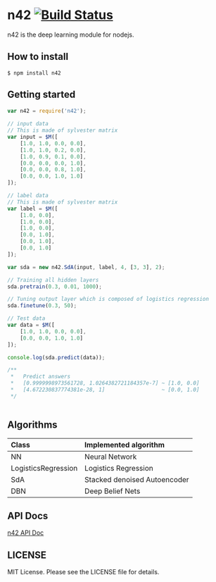 n42 [![Build Status](https://travis-ci.org/Lewuathe/n42.png?branch=master)](https://travis-ci.org/Lewuathe/n42)
===

n42 is the deep learning module for nodejs. 

## How to install

    $ npm install n42

## Getting started 

```js
var n42 = require('n42');
    
// input data
// This is made of sylvester matrix
var input = $M([
    [1.0, 1.0, 0.0, 0.0],
    [1.0, 1.0, 0.2, 0.0],
    [1.0, 0.9, 0.1, 0.0],
    [0.0, 0.0, 0.0, 1.0],
    [0.0, 0.0, 0.8, 1.0],
    [0.0, 0.0, 1.0, 1.0]
]);

// label data
// This is made of sylvester matrix
var label = $M([
    [1.0, 0.0],
    [1.0, 0.0],
    [1.0, 0.0],
    [0.0, 1.0],
    [0.0, 1.0],
    [0.0, 1.0]
]);

var sda = new n42.SdA(input, label, 4, [3, 3], 2);

// Training all hidden layers
sda.pretrain(0.3, 0.01, 1000);

// Tuning output layer which is composed of logistics regression
sda.finetune(0.3, 50);

// Test data
var data = $M([
    [1.0, 1.0, 0.0, 0.0],
    [0.0, 0.0, 1.0, 1.0]
]);

console.log(sda.predict(data));

/**
 *   Predict answers
 *   [0.9999998973561728, 1.0264382721184357e-7] ~ [1.0, 0.0]
 *   [4.672230837774381e-28, 1]                  ~ [0.0, 1.0]  
 */
 
```

## Algorithms

| Class | Implemented algorithm |
|:-------|:----------|
| NN | Neural Network |
| LogisticsRegression | Logistics Regression |
| SdA | Stacked denoised Autoencoder |
| DBN | Deep Belief Nets |

## API Docs

[n42 API Doc](http://www.lewuathe.com/n42/apidocs/index.html)

## LICENSE

MIT License. Please see the LICENSE file for details.
